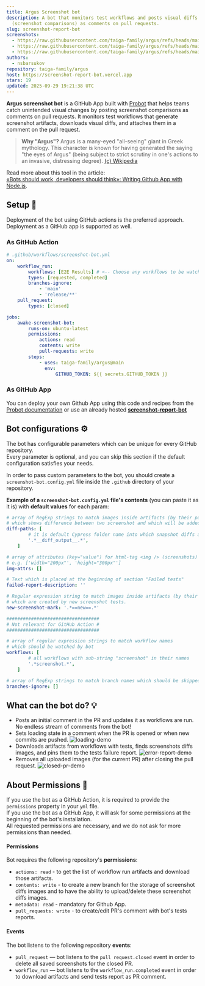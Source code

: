 ```yaml
---
title: Argus Screenshot bot
description: A bot that monitors test workflows and posts visual diffs
  (screenshot comparisons) as comments on pull requests.
slug: screenshot-report-bot
screenshots:
  - https://raw.githubusercontent.com/taiga-family/argus/refs/heads/main/.demo/error-report.png
  - https://raw.githubusercontent.com/taiga-family/argus/refs/heads/main/.demo/loading.png
  - https://raw.githubusercontent.com/taiga-family/argus/refs/heads/main/.demo/pr-closed.png
authors:
  - nsbarsukov
repository: taiga-family/argus
host: https://screenshot-report-bot.vercel.app
stars: 19
updated: 2025-09-29 19:21:38 UTC
---
```


**Argus screenshot bot** is a GitHub App built with [Probot](https://github.com/probot/probot) that helps teams catch unintended visual changes by posting screenshot comparisons as comments on pull requests.
It monitors test workflows that generate screenshot artifacts, downloads visual diffs, and attaches them in a comment on the pull request.

> **Why "Argus"?** Argus is a many-eyed "all-seeing" giant in Greek mythology.
> This character is known for having generated the saying "the eyes of Argus"
> (being subject to strict scrutiny in one's actions to an invasive, distressing degree).
> [(c) Wikipedia](https://en.wikipedia.org/wiki/Argus_Panoptes)

Read more about this tool in the article:<br/>
[«Bots should work, developers should think»: Writing Github App with Node.js](https://medium.com/its-tinkoff/bots-should-work-developers-should-think-writing-github-app-with-node-js-2e8eb049d7e4).

## Setup :rocket:

Deployment of the bot using GitHub actions is the preferred approach.<br />
Deployment as a GitHub app is supported as well.

### As GitHub Action

```yml
# .github/workflows/screenshot-bot.yml
on:
    workflow_run:
        workflows: [E2E Results] # <-- Choose any workflows to be watched by bot
        types: [requested, completed]
        branches-ignore:
            - 'main'
            - 'release/**'
    pull_request:
        types: [closed]

jobs:
    awake-screenshot-bot:
        runs-on: ubuntu-latest
        permissions:
            actions: read
            contents: write
            pull-requests: write
        steps:
            - uses: taiga-family/argus@main
              env:
                  GITHUB_TOKEN: ${{ secrets.GITHUB_TOKEN }}
```

### As GitHub App

You can deploy your own Github App using this code and recipes from the [Probot documentation](https://probot.github.io/docs/deployment)
or use an already hosted **[screenshot‑report‑bot](https://github.com/apps/screenshot-report-bot/installations/new)**

## Bot configurations :gear:

The bot has configurable parameters which can be unique for every GitHub repository.<br>
Every parameter is optional, and you can skip this section if the default configuration satisfies your needs.

In order to pass custom parameters to the bot, you should create a `screenshot-bot.config.yml` file inside the `.github` directory of your repository.

**Example of a `screenshot-bot.config.yml` file's contents** (you can paste it as it is) with **default values** for each param:

```yaml
# array of RegExp strings to match images inside artifacts (by their path or file name)
# which shows difference between two screenshot and which will be added to bot report comment
diff-paths: [
        # it is default Cypress folder name into which snapshot diffs are put
        '.*__diff_output__.*',
    ]

# array of attributes (key="value") for html-tag <img /> (screenshots)
# e.g. ['width="200px"', 'height="300px"']
img-attrs: []

# Text which is placed at the beginning of section "Failed tests"
failed-report-description: ''

# Regular expression string to match images inside artifacts (by their path or file name)
# which are created by new screenshot tests.
new-screenshot-mark: '.*==new==.*'

##################################
# Not relevant for GitHub Action #
##################################

# array of regular expression strings to match workflow names
# which should be watched by bot
workflows: [
        # all workflows with sub-string "screenshot" in their names
        '.*screenshot.*',
    ]

# array of RegExp strings to match branch names which should be skipped by bot
branches-ignore: []
```

## What can the bot do? :bulb:

-  Posts an initial comment in the PR and updates it as workflows are run.
   No endless stream of comments from the bot!
-   Sets loading state in a comment when the PR is opened or when new commits are pushed.
    ![loading-demo](https://raw.githubusercontent.com/taiga-family/argus/refs/heads/main/.demo/loading.png)
-   Downloads artifacts from workflows with tests, finds screenshots diffs images, and pins them to the tests failure report.
    ![error-report-demo](https://raw.githubusercontent.com/taiga-family/argus/refs/heads/main/.demo/error-report.png)
-   Removes all uploaded images (for the current PR) after closing the pull request.
    ![closed-pr-demo](https://raw.githubusercontent.com/taiga-family/argus/refs/heads/main/.demo/pr-closed.png)

## About Permissions :closed_lock_with_key:

If you use the bot as a GitHub Action, it is required to provide the `permissions` property in your `yml` file.<br>
If you use the bot as a GitHub App, it will ask for some permissions at the beginning of the bot's installation.<br>
All requested permissions are necessary, and we do not ask for more permissions than needed.

#### Permissions

Bot requires the following repository's **permissions**:

-   `actions: read` - to get the list of workflow run artifacts and download those artifacts.
-   `contents: write` - to create a new branch for the storage of screenshot diffs images
    and to have the ability to upload/delete these screenshot diffs images.
-   `metadata: read` - mandatory for Github App.
-   `pull_requests: write` - to create/edit PR's comment with bot's tests reports.

#### Events

The bot listens to the following repository **events**:

-   `pull_request` — bot listens to the `pull request.closed` event in order to delete all saved screenshots for the closed PR.
-   `workflow_run` — bot listens to the `workflow_run.completed` event in order to download artifacts and send tests report as PR comment.
